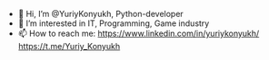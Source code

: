 - 👋 Hi, I’m @YuriyKonyukh, Python-developer
- 👀 I’m interested in IT, Programming, Game industry
- 📫 How to reach me: 
https://www.linkedin.com/in/yuriykonyukh/
https://t.me/Yuriy_Konyukh
<!---
YuriyKonyukh/YuriyKonyukh is a ✨ special ✨ repository because its `README.md` (this file) appears on your GitHub profile.
You can click the Preview link to take a look at your changes.
--->
